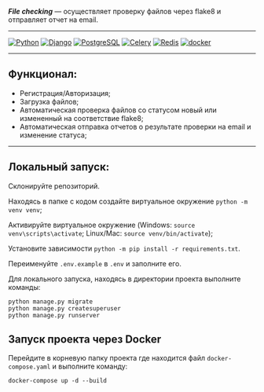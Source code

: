  <b>_File cheсking_</b> — осуществляет проверку файлов через flake8 и отправляет отчет на email.

---

[![Python](https://img.shields.io/badge/-Python-464646?style=flat-square&logo=Python)](https://www.python.org/)
[![Django](https://img.shields.io/badge/-Django-464646?style=flat-square&logo=Django)](https://www.djangoproject.com/)
[![PostgreSQL](https://img.shields.io/badge/-PostgreSQL-464646?style=flat-square&logo=PostgreSQL)](https://www.postgresql.org/)
[![Celery](https://img.shields.io/badge/-Celery-464646?style=flat-square&logo=Celery)](https://www.celeryq.dev/)
[![Redis](https://img.shields.io/badge/-Redis-464646?style=flat-square&logo=Redis)](https://www.redis.io/)
[![docker](https://img.shields.io/badge/-Docker-464646?style=flat-square&logo=docker)](https://www.docker.com/)

---


## Функционал:
* Регистрация/Авторизация;
* Загрузка файлов;
* Автоматическая проверка файлов со статусом новый или измененный на соответствие flake8;
* Автоматическая отправка отчетов о результате проверки на email и изменение статуса;
---

## Локальный запуск:

  Склонируйте репозиторий.

  Находясь в папке с кодом создайте виртуальное окружение `python -m venv venv`;
  
  Активируйте виртуальное окружение (Windows: `source venv\scripts\activate`; Linux/Mac: `source venv/bin/activate`);

  Установите зависимости `python -m pip install -r requirements.txt`.

  Переименуйте `.env.example` в `.env` и заполните его.

  Для локального запуска, находясь в директории проекта выполните команды:
  ```
  python manage.py migrate
  python manage.py createsuperuser
  python manage.py runserver
  ```

## Запуск проекта через Docker

Перейдите в корневую папку проекта где находится файл `docker-compose.yaml` и выполните команду:

```
docker-compose up -d --build
```
